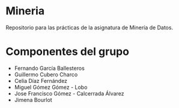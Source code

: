 # Mineria
Repositorio para las prácticas de la asignatura de Minería de Datos.

# Componentes del grupo
- Fernando García Ballesteros
- Guillermo Cubero Charco
- Celia Díaz Fernández
- Miguel Gómez Gómez - Lobo
- Jose Francisco Gómez - Calcerrada Álvarez
- Jimena Bourlot
